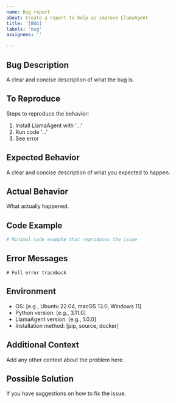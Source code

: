 ```yaml
---
name: Bug report
about: Create a report to help us improve LlamaAgent
title: '[BUG] '
labels: 'bug'
assignees: ''

---
```


## Bug Description
A clear and concise description of what the bug is.

## To Reproduce
Steps to reproduce the behavior:
1. Install LlamaAgent with '...'
2. Run code '...'
3. See error

## Expected Behavior
A clear and concise description of what you expected to happen.

## Actual Behavior
What actually happened.

## Code Example
```python
# Minimal code example that reproduces the issue
```

## Error Messages
```
# Full error traceback
```

## Environment
- OS: [e.g., Ubuntu 22.04, macOS 13.0, Windows 11]
- Python version: [e.g., 3.11.0]
- LlamaAgent version: [e.g., 1.0.0]
- Installation method: [pip, source, docker]

## Additional Context
Add any other context about the problem here.

## Possible Solution
If you have suggestions on how to fix the issue.